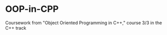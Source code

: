 OOP-in-CPP
==========

Coursework from "Object Oriented Programming in C++," course 3/3 in the C++ track
